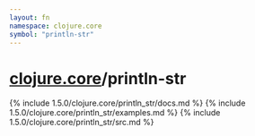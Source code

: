 ```yaml
---
layout: fn
namespace: clojure.core
symbol: "println-str"
---
```


# [clojure.core](../)/println-str

{% include 1.5.0/clojure.core/println_str/docs.md %}
{% include 1.5.0/clojure.core/println_str/examples.md %}
{% include 1.5.0/clojure.core/println_str/src.md %}

